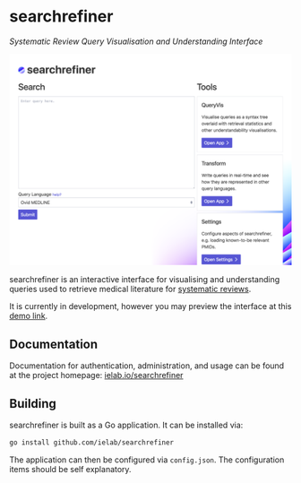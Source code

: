# searchrefiner

_Systematic Review Query Visualisation and Understanding Interface_

![home](docs/assets/images/home.png)

searchrefiner is an interactive interface for visualising and understanding queries used to retrieve medical literature for
[systematic reviews](https://en.wikipedia.org/wiki/Systematic_review).

It is currently in development, however you may preview the interface at this [demo link](http://43.240.96.223:4853/).

## Documentation

Documentation for authentication, administration, and usage can be found at the project homepage: 
[ielab.io/searchrefiner](https://ielab.io/searchrefiner)

## Building

searchrefiner is built as a Go application. It can be installed via:

```bash
go install github.com/ielab/searchrefiner
```

The application can then be configured via `config.json`. The configuration items should be self explanatory.